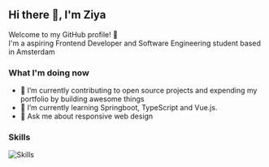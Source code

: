 ## Hi there 👋, I'm Ziya

Welcome to my GitHub profile! 🌟 <br>
I'm a aspiring Frontend Developer and Software Engineering student based in Amsterdam

### What I'm doing now

- 🔭 I’m currently contributing to open source projects and expending my portfolio by building awesome things
- 🌱 I’m currently learning Springboot, TypeScript and Vue.js.
- 💬 Ask me about responsive web design

### Skills
![Skills](https://skillicons.dev/icons?i=ts,js,vue,nodejs,java,spring,css,html,tailwind,bootstrap,svg,mysql,git,figma)
